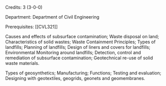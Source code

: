 Credits: 3 (3-0-0)

Department: Department of Civil Engineering

Prerequisites: [[CVL321]]

Causes and effects of subsurface contamination; Waste disposal on land; Characteristics of solid wastes; Waste Containment Principles; Types of landfills; Planning of landfills; Design of liners and covers for landfills; Environmental Monitoring around landfills; Detection, control and remediation of subsurface contamination; Geotechnical re-use of solid waste materials.

Types of geosynthetics; Manufacturing; Functions; Testing and evaluation; Designing with geotextiles, geogrids, geonets and geomembranes.